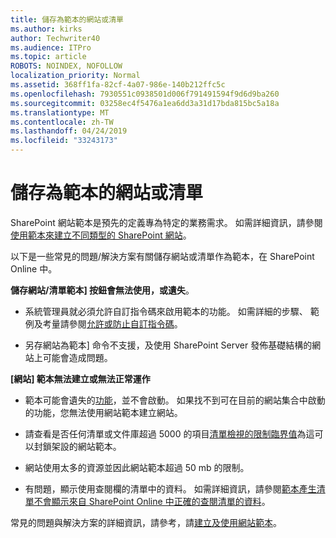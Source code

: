 ```yaml
---
title: 儲存為範本的網站或清單
ms.author: kirks
author: Techwriter40
ms.audience: ITPro
ms.topic: article
ROBOTS: NOINDEX, NOFOLLOW
localization_priority: Normal
ms.assetid: 368ff1fa-82cf-4a07-986e-140b212ffc5c
ms.openlocfilehash: 7930551c0938501d006f791491594f9d6d9ba260
ms.sourcegitcommit: 03258ec4f5476a1ea6dd3a31d17bda815bc5a18a
ms.translationtype: MT
ms.contentlocale: zh-TW
ms.lasthandoff: 04/24/2019
ms.locfileid: "33243173"
---
```

# <a name="save-site-or-list-as-a-template"></a>儲存為範本的網站或清單

SharePoint 網站範本是預先的定義專為特定的業務需求。 如需詳細資訊，請參閱[使用範本來建立不同類型的 SharePoint 網站](https://support.office.com/en-us/article/using-templates-to-create-different-kinds-of-sharepoint-sites-449eccec-ff99-4cf3-b62e-dcfee37e8da4)。

以下是一些常見的問題/解決方案有關儲存網站或清單作為範本，在 SharePoint Online 中。

**儲存網站/清單範本] 按鈕會無法使用，或遺失**。 

- 系統管理員就必須允許自訂指令碼來啟用範本的功能。 如需詳細的步驟、 範例及考量請參閱[允許或防止自訂指令碼](https://docs.microsoft.com/en-us/sharepoint/allow-or-prevent-custom-script)。


- 另存網站為範本] 命令不支援，及使用 SharePoint Server 發佈基礎結構的網站上可能會造成問題。


**[網站] 範本無法建立或無法正常運作**

- 範本可能會遺失的[功能](https://social.technet.microsoft.com/wiki/contents/articles/14423.sharepoint-2013-existing-features-guid.aspx)，並不會啟動。 如果找不到可在目前的網站集合中啟動的功能，您無法使用網站範本建立網站。


- 請查看是否任何清單或文件庫超過 5000 的項目[清單檢視的限制臨界值](https://support.office.com/en-us/article/Manage-large-lists-and-libraries-in-SharePoint-B8588DAE-9387-48C2-9248-C24122F07C59)為這可以封鎖架設的網站範本。


- 網站使用太多的資源並因此網站範本超過 50 mb 的限制。


- 有問題，顯示使用查閱欄的清單中的資料。 如需詳細資訊，請參閱[範本產生清單不會顯示來自 SharePoint Online 中正確的查閱清單的資料](https://support.office.com/en-us/article/template-generated-list-doesn-t-display-correct-data-for-a-column-in-sharepoint-online-20430b62-e40c-4f6f-8889-aa24e80d605a)。


常見的問題與解決方案的詳細資訊，請參考，請[建立及使用網站範本](https://support.office.com/en-us/article/Create-and-use-site-templates-60371B0F-00E0-4C49-A844-34759EBDD989)。


